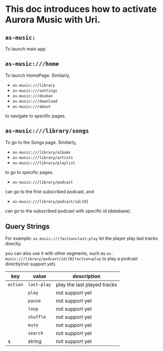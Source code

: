 # This doc introduces how to activate Aurora Music with Uri.

## `as-music:`

To launch main app.

## `as-music:///home`

To launch HomePage. Similarly,

* `as-music:///library`
* `as-music:///settings`
* `as-music:///douban`
* `as-music:///download`
* `as-music:///about`

to navigate to specific pages.

## `as-music:///library/songs`

To go to the Songs page. Similarly,

* `as-music:///library/albums`
* `as-music:///library/artists`
* `as-music:///library/playlist`

to go to specific pages.

* `as-music:///library/podcast`

can go to the first subscribed podcast, and

* `as-music:///library/podcast/id/{0}`

can go to the subscribed podcast with specific id (database).


## Query Strings

For example: `as-music:///?action=last-play` let the player play last tracks directly.

you can also use it with other segments, such as `as-music:///library/podcast/id/{0}?action=play` to play a podcast directly(not support yet).

| key | value | description
| --- | --- | --- |
| `action` | `last-play` | play the last played tracks |
|   | `play` | not support yet |
|   | `pause` | not support yet |
|   | `loop` | <!-- toggle loop /-->not support yet |
|   | `shuffle` | <!-- toggle shuffle /-->not support yet |
|   | `mute` | <!-- toggle mute /-->not support yet |
|   | `search` | <!-- focus the search box /-->not support yet |
| `q` | string | <!-- following with action=search, the searching text /-->not support yet |

